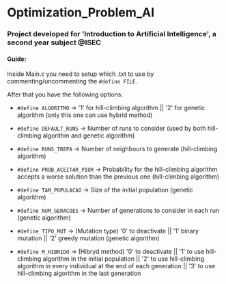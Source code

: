 # Optimization_Problem_AI

### Project developed for 'Introduction to Artificial Intelligence', a second year subject @ISEC


#### Guide:
Inside Main.c you need to setup which .txt to use by commenting/uncommenting the ```#define FILE```.

After that you have the following options:

- ```#define ALGORITMO``` -> '1' for hill-climbing algorithm || '2' for genetic algorithm (only this one can use hybrid method)

- ```#define DEFAULT_RUNS``` -> Number of runs to consider (used by both hill-climbing algorithm and genetic algorithm)

- ```#define RUNS_TREPA``` -> Number of neighbours to generate (hill-climbing algorithm)
- ```#define PROB_ACEITAR_PIOR``` -> Probability for the hill-climbing algorithm accepts a worse solution than the previous one (hill-climbing algorithm)

- ```#define TAM_POPULACAO``` -> Size of the initial population (genetic algorithm)
- ```#define NUM_GERACOES``` -> Number of generations to consider in each run (genetic algorithm)
- ```#define TIPO_MUT``` -> (Mutation type) '0' to deactivate || '1' binary mutation || '2' greedy mutation (genetic algorithm)

- ```#define M_HIBRIDO``` -> (Hibryd method) '0' to deactivate || '1' to use hill-climbing algorithm in the initial population || '2' to use hill-climbing algorithm in every individual at the end of each generation || '3' to use hill-climbing algorithm in the last generation

